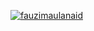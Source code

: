 [![fauzimaulanaid](https://circleci.com/gh/fauzimaulanaid/MovieCatalogue.svg?style=svg)](https://circleci.com/gh/fauzimaulanaid/MovieCatalogue)
